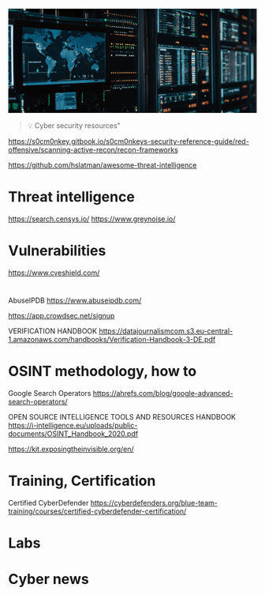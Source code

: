 
![Cyber security resources](https://github.com/gitrsi/cyberops.zone/blob/main/assets/cyber_security.jpg "Cyber security resources")

> :bulb: Cyber security resources"


https://s0cm0nkey.gitbook.io/s0cm0nkeys-security-reference-guide/red-offensive/scanning-active-recon/recon-frameworks

https://github.com/hslatman/awesome-threat-intelligence




# Threat intelligence

https://search.censys.io/
https://www.greynoise.io/

# Vulnerabilities
https://www.cveshield.com/


#
AbuseIPDB
https://www.abuseipdb.com/


https://app.crowdsec.net/signup



VERIFICATION HANDBOOK
https://datajournalismcom.s3.eu-central-1.amazonaws.com/handbooks/Verification-Handbook-3-DE.pdf


# OSINT methodology, how to
Google Search Operators
https://ahrefs.com/blog/google-advanced-search-operators/

OPEN SOURCE INTELLIGENCE TOOLS AND RESOURCES HANDBOOK
https://i-intelligence.eu/uploads/public-documents/OSINT_Handbook_2020.pdf

https://kit.exposingtheinvisible.org/en/




# Training, Certification

Certified CyberDefender
https://cyberdefenders.org/blue-team-training/courses/certified-cyberdefender-certification/


# 

# Labs


# Cyber news








